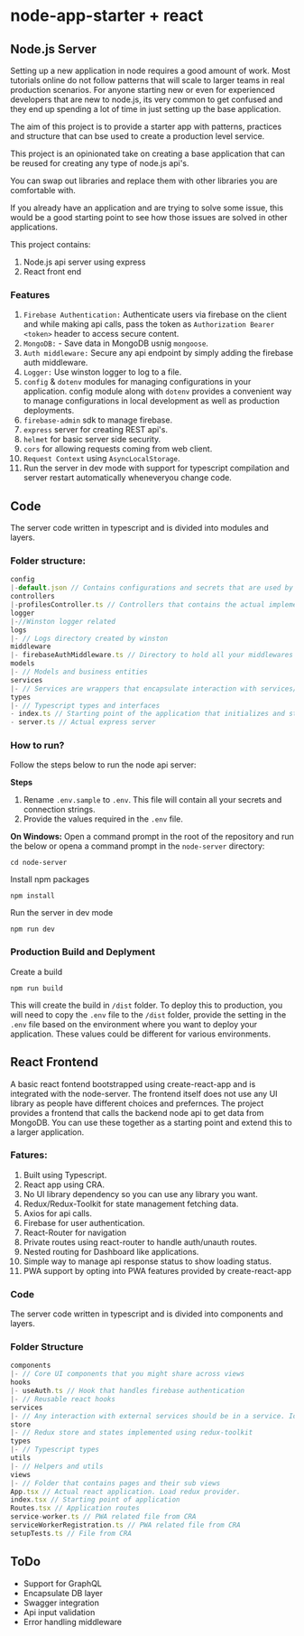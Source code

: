 # node-app-starter + react

## Node.js Server

Setting up a new application in node requires a good amount of work. Most tutorials online do not follow patterns that will scale to larger teams in real production scenarios. For anyone starting new or even for experienced developers that are new to node.js, its very common to get confused and they end up spending a lot of time in just setting up the base application. 

The aim of this project is to provide a starter app with patterns, practices and structure that can bse used to create a production level service.

This project is an opinionated take on creating a base application that can be reused for creating any type of node.js api's. 

You can swap out libraries and replace them with other libraries you are comfortable with.

If you already have an application and are trying to solve some issue, this would be a good starting point to see how those issues are solved in other applications.

This project contains:
1. Node.js api server using express
1. React front end

### Features
1. `Firebase Authentication:` Authenticate users via firebase on the client and while making api calls, pass the token as `Authorization Bearer <token>` header to access secure content.
1. `MongoDB:` - Save data in MongoDB usnig `mongoose`.
1. `Auth middleware:` Secure any api endpoint by simply adding the firebase auth middleware.
1. `Logger:` Use winston logger to log to a file.
1. `config` & `dotenv` modules for managing configurations in your application. config module along with `dotenv` provides a convenient way to manage configurations in local development as well as production deployments.
1. `firebase-admin` sdk to manage firebase.
1. `express` server for creating REST api's.
1. `helmet` for basic server side security.
1. `cors` for allowing requests coming from web client.
1. `Request Context` using `AsyncLocalStorage`.
1. Run the server in dev mode with support for typescript compilation and server restart automatically wheneveryou change code.

## Code
The server code written in typescript and is divided into modules and layers.

### Folder structure: 
```js
config
|-default.json // Contains configurations and secrets that are used by the application 
controllers
|-profilesController.ts // Controllers that contains the actual implementation for an api endpoint
logger
|-//Winston logger related 
logs
|- // Logs directory created by winston
middleware
|- firebaseAuthMiddleware.ts // Directory to hold all your middlewares
models
|- // Models and business entities
services
|- // Services are wrappers that encapsulate interaction with services/db's outide this api. Ideally you should have one service per external endpoint 
types
|- // Typescript types and interfaces 
- index.ts // Starting point of the application that initializes and starts the server
- server.ts // Actual express server
```

### How to run?
Follow the steps below to run the node api server:

**Steps**
1. Rename `.env.sample` to `.env`. This file will contain all your secrets and connection strings.
1. Provide the values required in the `.env` file.

**On Windows:**
Open a command prompt in the root of the repository and run the below or opena a command prompt in the `node-server` directory:
```
cd node-server
```
Install npm packages
```
npm install
```
Run the server in dev mode
```
npm run dev
```  
### Production Build and Deplyment
Create a build
```
npm run build
```
This will create the build in `/dist` folder. To deploy this to production, you will need to copy the `.env` file to the `/dist` folder, provide the setting in the `.env` file based on the environment where you want to deploy your application. These values could be different for various environments.



## React Frontend
A basic react fontend bootstrapped using create-react-app and is integrated with the node-server. The frontend itself does not use any UI library as people have different choices and prefernces. The project provides a frontend that calls the backend node api to get data from MongoDB. 
You can use these together as a starting point and extend this to a larger application.

### Fatures:
1. Built using Typescript.
1. React app using CRA.
1. No UI library dependency so you can use any library you want.
1. Redux/Redux-Toolkit for state management fetching data.
1. Axios for api calls.
1. Firebase for user authentication.
1. React-Router for navigation
1. Private routes using react-router to handle auth/unauth routes.
1. Nested routing for Dashboard like applications.
1. Simple way to manage api response status to show loading status.
1. PWA support by opting into PWA features provided by create-react-app 

### Code
The server code written in typescript and is divided into components and layers.

### Folder Structure
```js
components
|- // Core UI components that you might share across views 
hooks
|- useAuth.ts // Hook that handles firebase authentication
|- // Reusable react hooks 
services
|- // Any interaction with external services should be in a service. Ideally one file for each external service.
store
|- // Redux store and states implemented using redux-toolkit 
types
|- // Typescript types
utils
|- // Helpers and utils
views
|- // Folder that contains pages and their sub views
App.tsx // Actual react application. Load redux provider.
index.tsx // Starting point of application
Routes.tsx // Application routes
service-worker.ts // PWA related file from CRA
serviceWorkerRegistration.ts // PWA related file from CRA
setupTests.ts // File from CRA
```

## ToDo
- Support for GraphQL
- Encapsulate DB layer
- Swagger integration
- Api input validation
- Error handling middleware